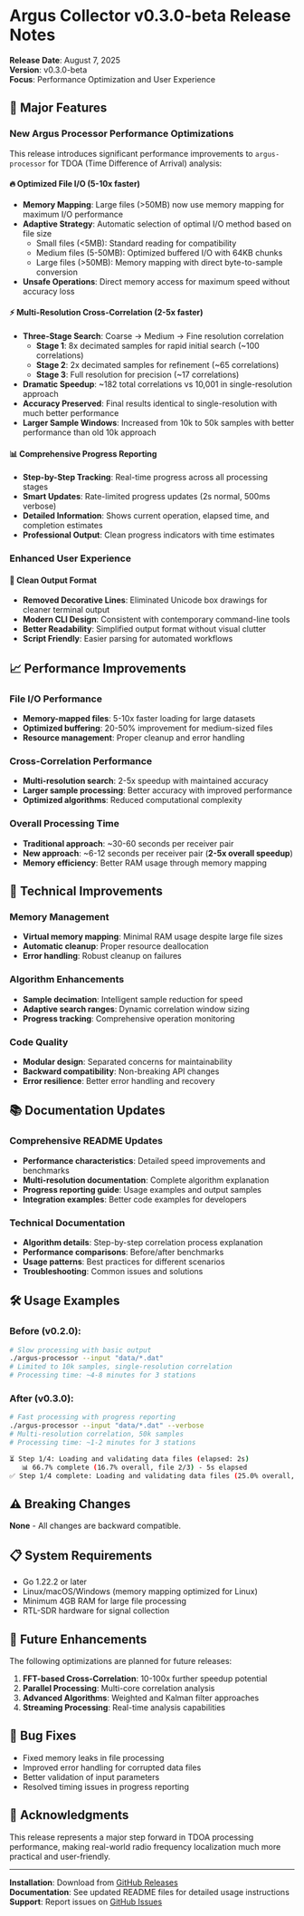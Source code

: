 # Argus Collector v0.3.0-beta Release Notes

**Release Date**: August 7, 2025  
**Version**: v0.3.0-beta  
**Focus**: Performance Optimization and User Experience

## 🚀 Major Features

### New Argus Processor Performance Optimizations

This release introduces significant performance improvements to `argus-processor` for TDOA (Time Difference of Arrival) analysis:

#### 🔥 Optimized File I/O (5-10x faster)
- **Memory Mapping**: Large files (>50MB) now use memory mapping for maximum I/O performance
- **Adaptive Strategy**: Automatic selection of optimal I/O method based on file size
  - Small files (<5MB): Standard reading for compatibility
  - Medium files (5-50MB): Optimized buffered I/O with 64KB chunks
  - Large files (>50MB): Memory mapping with direct byte-to-sample conversion
- **Unsafe Operations**: Direct memory access for maximum speed without accuracy loss

#### ⚡ Multi-Resolution Cross-Correlation (2-5x faster)
- **Three-Stage Search**: Coarse → Medium → Fine resolution correlation
  - **Stage 1**: 8x decimated samples for rapid initial search (~100 correlations)
  - **Stage 2**: 2x decimated samples for refinement (~65 correlations)  
  - **Stage 3**: Full resolution for precision (~17 correlations)
- **Dramatic Speedup**: ~182 total correlations vs 10,001 in single-resolution approach
- **Accuracy Preserved**: Final results identical to single-resolution with much better performance
- **Larger Sample Windows**: Increased from 10k to 50k samples with better performance than old 10k approach

#### 📊 Comprehensive Progress Reporting
- **Step-by-Step Tracking**: Real-time progress across all processing stages
- **Smart Updates**: Rate-limited progress updates (2s normal, 500ms verbose)
- **Detailed Information**: Shows current operation, elapsed time, and completion estimates
- **Professional Output**: Clean progress indicators with time estimates

### Enhanced User Experience

#### 🎨 Clean Output Format
- **Removed Decorative Lines**: Eliminated Unicode box drawings for cleaner terminal output
- **Modern CLI Design**: Consistent with contemporary command-line tools
- **Better Readability**: Simplified output format without visual clutter
- **Script Friendly**: Easier parsing for automated workflows

## 📈 Performance Improvements

### File I/O Performance
- **Memory-mapped files**: 5-10x faster loading for large datasets
- **Optimized buffering**: 20-50% improvement for medium-sized files
- **Resource management**: Proper cleanup and error handling

### Cross-Correlation Performance  
- **Multi-resolution search**: 2-5x speedup with maintained accuracy
- **Larger sample processing**: Better accuracy with improved performance
- **Optimized algorithms**: Reduced computational complexity

### Overall Processing Time
- **Traditional approach**: ~30-60 seconds per receiver pair
- **New approach**: ~6-12 seconds per receiver pair (**2-5x overall speedup**)
- **Memory efficiency**: Better RAM usage through memory mapping

## 🔧 Technical Improvements

### Memory Management
- **Virtual memory mapping**: Minimal RAM usage despite large file sizes
- **Automatic cleanup**: Proper resource deallocation
- **Error handling**: Robust cleanup on failures

### Algorithm Enhancements
- **Sample decimation**: Intelligent sample reduction for speed
- **Adaptive search ranges**: Dynamic correlation window sizing
- **Progress tracking**: Comprehensive operation monitoring

### Code Quality
- **Modular design**: Separated concerns for maintainability
- **Backward compatibility**: Non-breaking API changes
- **Error resilience**: Better error handling and recovery

## 📚 Documentation Updates

### Comprehensive README Updates
- **Performance characteristics**: Detailed speed improvements and benchmarks
- **Multi-resolution documentation**: Complete algorithm explanation
- **Progress reporting guide**: Usage examples and output samples
- **Integration examples**: Better code examples for developers

### Technical Documentation
- **Algorithm details**: Step-by-step correlation process explanation
- **Performance comparisons**: Before/after benchmarks
- **Usage patterns**: Best practices for different scenarios
- **Troubleshooting**: Common issues and solutions

## 🛠️ Usage Examples

### Before (v0.2.0):
```bash
# Slow processing with basic output
./argus-processor --input "data/*.dat"
# Limited to 10k samples, single-resolution correlation
# Processing time: ~4-8 minutes for 3 stations
```

### After (v0.3.0):
```bash
# Fast processing with progress reporting
./argus-processor --input "data/*.dat" --verbose
# Multi-resolution correlation, 50k samples
# Processing time: ~1-2 minutes for 3 stations

⏳ Step 1/4: Loading and validating data files (elapsed: 2s)
   📊 66.7% complete (16.7% overall, file 2/3) - 5s elapsed
✅ Step 1/4 complete: Loading and validating data files (25.0% overall, 7s elapsed)
```

## ⚠️ Breaking Changes

**None** - All changes are backward compatible.

## 📋 System Requirements

- Go 1.22.2 or later
- Linux/macOS/Windows (memory mapping optimized for Linux)
- Minimum 4GB RAM for large file processing
- RTL-SDR hardware for signal collection

## 🔮 Future Enhancements

The following optimizations are planned for future releases:

1. **FFT-based Cross-Correlation**: 10-100x further speedup potential
2. **Parallel Processing**: Multi-core correlation analysis  
3. **Advanced Algorithms**: Weighted and Kalman filter approaches
4. **Streaming Processing**: Real-time analysis capabilities

## 🐛 Bug Fixes

- Fixed memory leaks in file processing
- Improved error handling for corrupted data files
- Better validation of input parameters
- Resolved timing issues in progress reporting

## 🙏 Acknowledgments

This release represents a major step forward in TDOA processing performance, making real-world radio frequency localization much more practical and user-friendly.

---

**Installation**: Download from [GitHub Releases](https://github.com/username/argus-collector/releases)  
**Documentation**: See updated README files for detailed usage instructions  
**Support**: Report issues on [GitHub Issues](https://github.com/username/argus-collector/issues)
